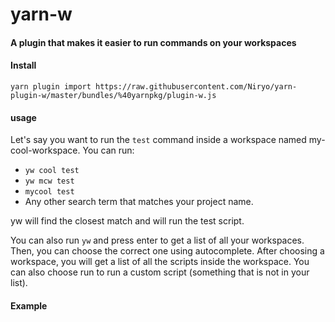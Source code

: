 # yarn-w
#### A plugin that makes it easier to run commands on your workspaces

#### Install
`yarn plugin import https://raw.githubusercontent.com/Niryo/yarn-plugin-w/master/bundles/%40yarnpkg/plugin-w.js`

#### usage
Let's say you want to run the `test` command inside a workspace named my-cool-workspace. You can run:

- `yw cool test`
- `yw mcw test`
- `mycool test`
- Any other search term that matches your project name.

yw will find the closest match and will run the test script.

You can also run `yw` and press enter to get a list of all your workspaces. Then, you can choose the correct one using autocomplete. After choosing a workspace, you will get a list of all the scripts inside the workspace. You can also choose run to run a custom script (something that is not in your list).



#### Example


